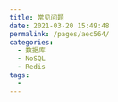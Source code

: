 ```yaml
---
title: 常见问题
date: 2021-03-20 15:49:48
permalink: /pages/aec564/
categories:
  - 数据库
  - NoSQL
  - Redis
tags:
  - 
---
```

